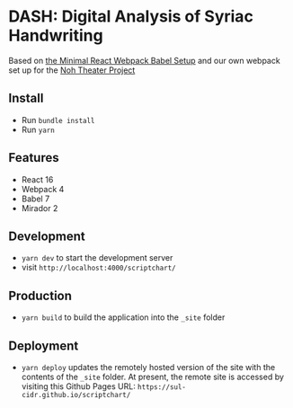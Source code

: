 # DASH: Digital Analysis of Syriac Handwriting

Based on [the Minimal React Webpack Babel Setup](https://www.robinwieruch.de/minimal-react-webpack-babel-setup/) and our own webpack set up for the [Noh Theater Project](https://github.com/sul-cidr/noh)

## Install

- Run `bundle install`
- Run `yarn`

## Features

- React 16
- Webpack 4
- Babel 7
- Mirador 2

## Development

- `yarn dev` to start the development server
- visit `http://localhost:4000/scriptchart/`

## Production

- `yarn build` to build the application into the `_site` folder

## Deployment

- `yarn deploy` updates the remotely hosted version of the site with the contents of the `_site` folder. At present, the remote site is accessed by visiting this Github Pages URL: `https://sul-cidr.github.io/scriptchart/`
